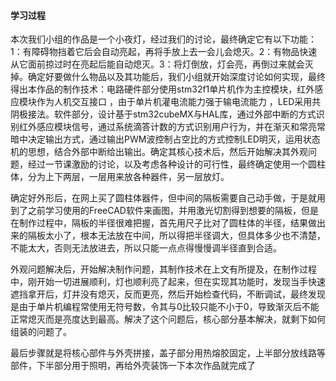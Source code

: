 #### 学习过程
本次我们小组的作品是一个小夜灯，经过我们的讨论，最终确定它有以下功能：1：有障碍物挡着它后会自动亮起，再将手放上去一会儿会熄灭。2：有物品快速从它面前掠过时在亮起后能自动熄灭。3：将灯倒放，灯会亮，再倒过来就会灭掉。确定好要做什么物品以及其功能后，我们小组就开始深度讨论如何实现，最终得出本作品的制作技术：电路硬件部分使用stm32f1单片机作为主控模块，红外感应模块作为人机交互接口 ，由于单片机灌电流能力强于输电流能力 ，LED采用共阴极接法。软件部分，设计基于stm32cubeMX与HAL库，通过外部中断的方式识别红外感应模块信号，通过系统滴答计数的方式识别用户行为，并在渐灭和常亮常暗中决定输出方式，通过输出PWM波控制占空比的方式控制LED明灭，运用状态机的思想，结合外部中断给出输出。确定其核心技术后，然后开始解决其外观问题，经过一节课激励的讨论，以及考虑各种设计的可行性，最终确定使用一个圆柱体，分为上下两层，一层用来放各种器件，另一层放灯。

确定好外形后，在网上买了圆柱体器件，但中间的隔板需要自己动手做，于是就用到了之前学习使用的FreeCAD软件来画图，并用激光切割得到想要的隔板，但是在制作过程中，隔板的半径很难把握，首先用尺子比对了圆柱体的半径，结果做出来的隔板太小了，根本无法放在中间，所以得把半径调大，但具体多少也不清楚，不能太大，否则无法放进去，所以只能一点点得慢慢调半径直到合适。

外观问题解决后，开始解决制作问题，其制作技术在上文有所提及，在制作过程中，刚开始一切进展顺利，灯也顺利亮了起来，但在实现其功能时，发现当手快速遮挡拿开后，灯并没有熄灭，反而更亮，然后开始检查代码，不断调试，最终发现是由于单片机编程常使用无符号数，令其与0比较只能不小于0，导致渐灭后不能正常熄灭而是亮度达到最高。解决了这个问题后，核心部分基本解决，就剩下如何组装的问题了。

最后步骤就是将核心部件与外壳拼接，盖子部分用热熔胶固定，上半部分放线路等部件，下半部分用于照明，再给外壳装饰一下本次作品就完成了